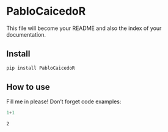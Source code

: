 # PabloCaicedoR


<!-- WARNING: THIS FILE WAS AUTOGENERATED! DO NOT EDIT! -->

This file will become your README and also the index of your
documentation.

## Install

``` sh
pip install PabloCaicedoR
```

## How to use

Fill me in please! Don’t forget code examples:

``` python
1+1
```

    2
